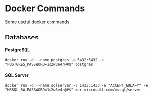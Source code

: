 # Docker Commands
Some useful docker commands

## Databases
#### PostgreSQL
```
docker run -d --name postgres -p 5432:5432 -e "POSTGRES_PASSWORD=1q2w3e4r@#$" postgres
```
#### SQL Server
```
docker run -d --name sqlserver -p 1433:1433 -e "ACCEPT_EULA=Y" -e "MSSQL_SA_PASSWORD=1q2w3e4r@#$" mcr.microsoft.com/mssql/server
```
